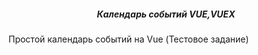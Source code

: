 <h5 align='center'>Календарь событий VUE,VUEX</h5>
<span align='center'>Простой календарь событий на Vue (Тестовое задание)</span>
